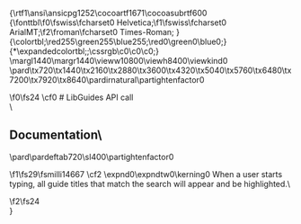 {\rtf1\ansi\ansicpg1252\cocoartf1671\cocoasubrtf600
{\fonttbl\f0\fswiss\fcharset0 Helvetica;\f1\fswiss\fcharset0 ArialMT;\f2\froman\fcharset0 Times-Roman;
}
{\colortbl;\red255\green255\blue255;\red0\green0\blue0;}
{\*\expandedcolortbl;;\cssrgb\c0\c0\c0;}
\margl1440\margr1440\vieww10800\viewh8400\viewkind0
\pard\tx720\tx1440\tx2160\tx2880\tx3600\tx4320\tx5040\tx5760\tx6480\tx7200\tx7920\tx8640\pardirnatural\partightenfactor0

\f0\fs24 \cf0 # LibGuides API call\
\
## Documentation\
\pard\pardeftab720\sl400\partightenfactor0

\f1\fs29\fsmilli14667 \cf2 \expnd0\expndtw0\kerning0
When a user starts typing, all guide titles that match the search will appear and be highlighted.\

\f2\fs24 \
}